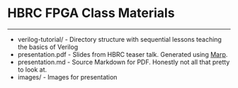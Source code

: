 # HBRC FPGA Class Materials

---

* verilog-tutorial/ - Directory structure with sequential lessons teaching the basics of Verilog
* presentation.pdf  - Slides from HBRC teaser talk. Generated using [Marp](https://github.com/marp-team/marp).
* presentation.md   - Source Markdown for PDF. Honestly not all that pretty to look at.
* images/           - Images for presentation

